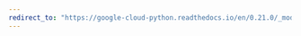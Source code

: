 ```yaml
---
redirect_to: "https://google-cloud-python.readthedocs.io/en/0.21.0/_modules/google/cloud/vision/client.html"
---
```

